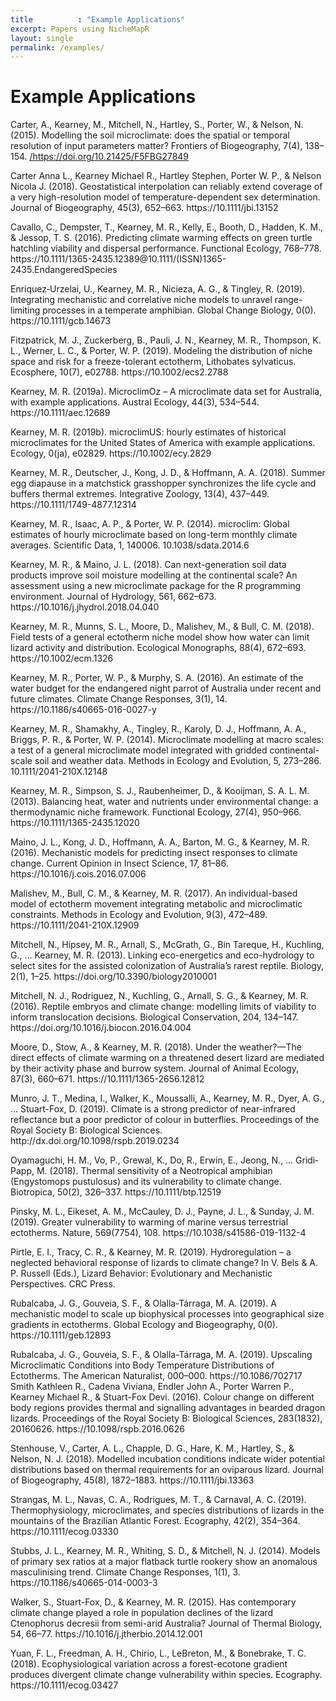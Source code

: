 ```yaml
---
title          : "Example Applications"
excerpt: Papers using NicheMapR
layout: single
permalink: /examples/
---
```

<h1>Example Applications</h1>

<p>
Carter, A., Kearney, M., Mitchell, N., Hartley, S., Porter, W., & Nelson, N. (2015). Modelling the soil microclimate: does the spatial or temporal resolution of input parameters matter? Frontiers of Biogeography, 7(4), 138–154. <a href="/https://doi.org/10.21425/F5FBG27849">/https://doi.org/10.21425/F5FBG27849</a>
<p>
Carter Anna L., Kearney Michael R., Hartley Stephen, Porter W. P., & Nelson Nicola J. (2018). Geostatistical interpolation can reliably extend coverage of a very high-resolution model of temperature-dependent sex determination. Journal of Biogeography, 45(3), 652–663. https://10.1111/jbi.13152
<p>
Cavallo, C., Dempster, T., Kearney, M. R., Kelly, E., Booth, D., Hadden, K. M., & Jessop, T. S. (2016). Predicting climate warming effects on green turtle hatchling viability and dispersal performance. Functional Ecology, 768–778. https://10.1111/1365-2435.12389@10.1111/(ISSN)1365-2435.EndangeredSpecies
<p>
Enriquez‐Urzelai, U., Kearney, M. R., Nicieza, A. G., & Tingley, R. (2019). Integrating mechanistic and correlative niche models to unravel range-limiting processes in a temperate amphibian. Global Change Biology, 0(0). https://10.1111/gcb.14673
<p>
Fitzpatrick, M. J., Zuckerberg, B., Pauli, J. N., Kearney, M. R., Thompson, K. L., Werner, L. C., & Porter, W. P. (2019). Modeling the distribution of niche space and risk for a freeze-tolerant ectotherm, Lithobates sylvaticus. Ecosphere, 10(7), e02788. https://10.1002/ecs2.2788
<p>
Kearney, M. R. (2019a). MicroclimOz – A microclimate data set for Australia, with example applications. Austral Ecology, 44(3), 534–544. https://10.1111/aec.12689
<p>
Kearney, M. R. (2019b). microclimUS: hourly estimates of historical microclimates for the United States of America with example applications. Ecology, 0(ja), e02829. https://10.1002/ecy.2829
<p>
Kearney, M. R., Deutscher, J., Kong, J. D., & Hoffmann, A. A. (2018). Summer egg diapause in a matchstick grasshopper synchronizes the life cycle and buffers thermal extremes. Integrative Zoology, 13(4), 437–449. https://10.1111/1749-4877.12314
<p>
Kearney, M. R., Isaac, A. P., & Porter, W. P. (2014). microclim: Global estimates of hourly microclimate based on long-term monthly climate averages. Scientific Data, 1, 140006.  10.1038/sdata.2014.6
<p>
Kearney, M. R., & Maino, J. L. (2018). Can next-generation soil data products improve soil moisture modelling at the continental scale? An assessment using a new microclimate package for the R programming environment. Journal of Hydrology, 561, 662–673. https://10.1016/j.jhydrol.2018.04.040
<p>
Kearney, M. R., Munns, S. L., Moore, D., Malishev, M., & Bull, C. M. (2018). Field tests of a general ectotherm niche model show how water can limit lizard activity and distribution. Ecological Monographs, 88(4), 672–693. https://10.1002/ecm.1326
<p>
Kearney, M. R., Porter, W. P., & Murphy, S. A. (2016). An estimate of the water budget for the endangered night parrot of Australia under recent and future climates. Climate Change Responses, 3(1), 14. https://10.1186/s40665-016-0027-y
<p>
Kearney, M. R., Shamakhy, A., Tingley, R., Karoly, D. J., Hoffmann, A. A., Briggs, P. R., & Porter, W. P. (2014). Microclimate modelling at macro scales: a test of a general microclimate model integrated with gridded continental-scale soil and weather data. Methods in Ecology and Evolution, 5, 273–286.  10.1111/2041-210X.12148
<p>
Kearney, M. R., Simpson, S. J., Raubenheimer, D., & Kooijman, S. A. L. M. (2013). Balancing heat, water and nutrients under environmental change: a thermodynamic niche framework. Functional Ecology, 27(4), 950–966. https://10.1111/1365-2435.12020
<p>
Maino, J. L., Kong, J. D., Hoffmann, A. A., Barton, M. G., & Kearney, M. R. (2016). Mechanistic models for predicting insect responses to climate change. Current Opinion in Insect Science, 17, 81–86. https://10.1016/j.cois.2016.07.006
<p>
Malishev, M., Bull, C. M., & Kearney, M. R. (2017). An individual-based model of ectotherm movement integrating metabolic and microclimatic constraints. Methods in Ecology and Evolution, 9(3), 472–489. https://10.1111/2041-210X.12909
<p>
Mitchell, N., Hipsey, M. R., Arnall, S., McGrath, G., Bin Tareque, H., Kuchling, G., … Kearney, M. R. (2013). Linking eco-energetics and eco-hydrology to select sites for the assisted colonization of Australia’s rarest reptile. Biology, 2(1), 1–25. https://doi.org/10.3390/biology2010001
<p>
Mitchell, N. J., Rodriguez, N., Kuchling, G., Arnall, S. G., & Kearney, M. R. (2016). Reptile embryos and climate change: modelling limits of viability to inform translocation decisions. Biological Conservation, 204, 134–147. https://doi.org/10.1016/j.biocon.2016.04.004
<p>
Moore, D., Stow, A., & Kearney, M. R. (2018). Under the weather?—The direct effects of climate warming on a threatened desert lizard are mediated by their activity phase and burrow system. Journal of Animal Ecology, 87(3), 660–671. https://10.1111/1365-2656.12812
<p>
Munro, J. T., Medina, I., Walker, K., Moussalli, A., Kearney, M. R., Dyer, A. G., … Stuart-Fox, D. (2019). Climate is a strong predictor of near-infrared reflectance but a poor predictor of colour in butterflies. Proceedings of the Royal Society B: Biological Sciences. http://dx.doi.org/10.1098/rspb.2019.0234
<p>
Oyamaguchi, H. M., Vo, P., Grewal, K., Do, R., Erwin, E., Jeong, N., … Gridi‐Papp, M. (2018). Thermal sensitivity of a Neotropical amphibian (Engystomops pustulosus) and its vulnerability to climate change. Biotropica, 50(2), 326–337. https://10.1111/btp.12519
<p>
Pinsky, M. L., Eikeset, A. M., McCauley, D. J., Payne, J. L., & Sunday, J. M. (2019). Greater vulnerability to warming of marine versus terrestrial ectotherms. Nature, 569(7754), 108. https://10.1038/s41586-019-1132-4
<p>
Pirtle, E. I., Tracy, C. R., & Kearney, M. R. (2019). Hydroregulation – a neglected behavioral response of lizards to climate change? In V. Bels & A. P. Russell (Eds.), Lizard Behavior: Evolutionary and Mechanistic Perspectives. CRC Press.
<p>
Rubalcaba, J. G., Gouveia, S. F., & Olalla‐Tárraga, M. A. (2019). A mechanistic model to scale up biophysical processes into geographical size gradients in ectotherms. Global Ecology and Biogeography, 0(0). https://10.1111/geb.12893
<p>
Rubalcaba, J. G., Gouveia, S. F., & Olalla-Tárraga, M. A. (2019). Upscaling Microclimatic Conditions into Body Temperature Distributions of Ectotherms. The American Naturalist, 000–000. https://10.1086/702717
Smith Kathleen R., Cadena Viviana, Endler John A., Porter Warren P., Kearney Michael R., & Stuart-Fox Devi. (2016). Colour change on different body regions provides thermal and signalling advantages in bearded dragon lizards. Proceedings of the Royal Society B: Biological Sciences, 283(1832), 20160626. https://10.1098/rspb.2016.0626
<p>
Stenhouse, V., Carter, A. L., Chapple, D. G., Hare, K. M., Hartley, S., & Nelson, N. J. (2018). Modelled incubation conditions indicate wider potential distributions based on thermal requirements for an oviparous lizard. Journal of Biogeography, 45(8), 1872–1883. https://10.1111/jbi.13363
<p>
Strangas, M. L., Navas, C. A., Rodrigues, M. T., & Carnaval, A. C. (2019). Thermophysiology, microclimates, and species distributions of lizards in the mountains of the Brazilian Atlantic Forest. Ecography, 42(2), 354–364. https://10.1111/ecog.03330
<p>
Stubbs, J. L., Kearney, M. R., Whiting, S. D., & Mitchell, N. J. (2014). Models of primary sex ratios at a major flatback turtle rookery show an anomalous masculinising trend. Climate Change Responses, 1(1), 3. https://10.1186/s40665-014-0003-3
<p>
Walker, S., Stuart-Fox, D., & Kearney, M. R. (2015). Has contemporary climate change played a role in population declines of the lizard Ctenophorus decresii from semi-arid Australia? Journal of Thermal Biology, 54, 66–77. https://10.1016/j.jtherbio.2014.12.001
<p>
Yuan, F. L., Freedman, A. H., Chirio, L., LeBreton, M., & Bonebrake, T. C. (2018). Ecophysiological variation across a forest-ecotone gradient produces divergent climate change vulnerability within species. Ecography. https://10.1111/ecog.03427
